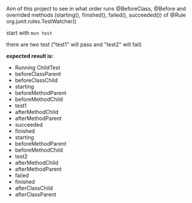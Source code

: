 Aim of this project to see in what order runs @BeforeClass, @Before and overrided methods (starting(), finished(), failed(), succeeded()) of @Rule org.junit.rules.TestWatcher()

start with <code>mvn test</code>

there are two test ("test1" will pass and "test2" will fail)

<strong>expected result is:</strong>
* Running ChildTest
* beforeClassParent
* beforeClassChild
* starting
* beforeMethodParent
* beforeMethodChild
* test1
* afterMethodChild
* afterMethodParent
* succeeded
* finished
* starting
* beforeMethodParent
* beforeMethodChild
* test2
* afterMethodChild
* afterMethodParent
* failed
* finished
* afterClassChild
* afterClassParent
